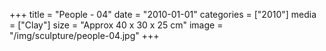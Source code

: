 +++
title = "People - 04"
date = "2010-01-01"
categories = ["2010"]
media = ["Clay"]
size = "Approx 40 x 30 x 25 cm"
image = "/img/sculpture/people-04.jpg"
+++
